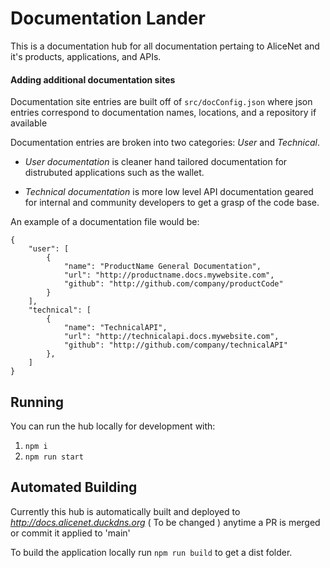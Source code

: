 # Documentation Lander

This is a documentation hub for all documentation pertaing to AliceNet and it's products, applications, and APIs.
#### Adding additional documentation sites

Documentation site entries are built off of `src/docConfig.json` where json entries correspond to documentation names, locations, and a repository if available

Documentation entries are broken into two categories: *User* and *Technical*.

- *User documentation* is cleaner hand tailored documentation for distrubuted applications such as the wallet.

- *Technical documentation* is more low level API documentation geared for internal and community developers to get a grasp of the code base.

An example of a documentation file would be: 

```
{
    "user": [
        {
            "name": "ProductName General Documentation",
            "url": "http://productname.docs.mywebsite.com",
            "github": "http://github.com/company/productCode"
        }
    ],
    "technical": [
        {
            "name": "TechnicalAPI",
            "url": "http://technicalapi.docs.mywebsite.com",
            "github": "http://github.com/company/technicalAPI"
        },
    ]
}
```
## Running

You can run the hub locally for development with:

1. `npm i`
2. `npm run start`
## Automated Building

Currently this hub is automatically built and deployed to *http://docs.alicenet.duckdns.org* ( To be changed ) anytime a PR is merged or commit it applied to 'main'

To build the application locally run `npm run build` to get a dist folder.